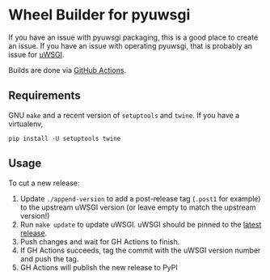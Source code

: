 # Wheel Builder for pyuwsgi

If you have an issue with pyuwsgi packaging, this is a good place to create an issue. If you have an issue with operating pyuwsgi, that is probably an issue for [uWSGI](https://github.com/unbit/uwsgi).

Builds are done via [GitHub Actions](https://github.com/lincolnloop/pyuwsgi-wheels/actions).

## Requirements

GNU `make` and a recent version of `setuptools` and `twine`. If you have a virtualenv,

```
pip install -U setuptools twine
```

## Usage

To cut a new release:

1. Update `./append-version` to add a post-release tag (`.post1` for example) to the upstream uWSGI version (or leave empty to match the upstream version!)
2. Run `make update` to update uWSGI. uWSGI should be pinned to the [latest release](https://github.com/unbit/uwsgi/releases).
3. Push changes and wait for GH Actions to finish.
4. If GH Actions succeeds, tag the commit with the uWSGI version number and push the tag.
5. GH Actions will publish the new release to PyPI

